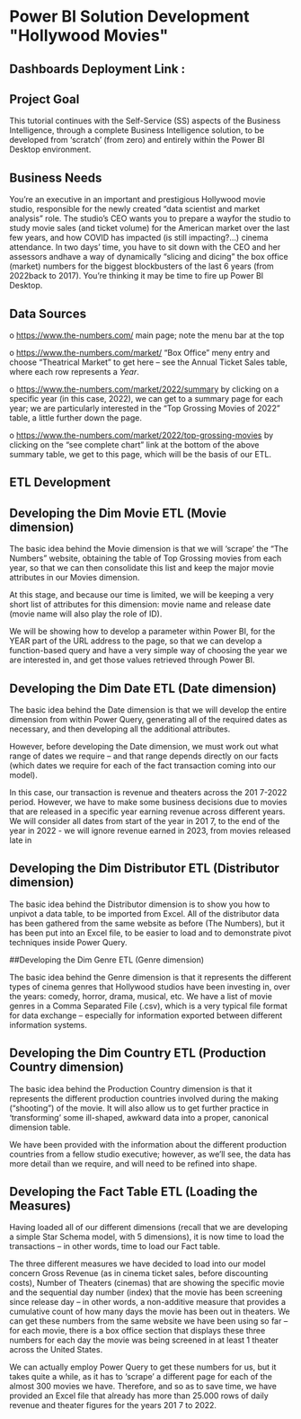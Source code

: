 # Power BI Solution Development "Hollywood Movies" 
## Dashboards Deployment Link : 

## Project Goal

This tutorial continues with the Self-Service (SS) aspects of the Business Intelligence, through
a complete Business Intelligence solution, to be developed from ‘scratch’ (from zero) and entirely
within the Power BI Desktop environment. 

## Business Needs

You’re an executive in an important and prestigious Hollywood movie studio, responsible for the newly created “data scientist and market analysis” role.
The studio’s CEO wants you to prepare a wayfor the studio to study movie sales (and ticket volume) for the American market over the last few years, and how COVID
has impacted (is still impacting?...) cinema attendance.
In two days’ time, you have to sit down with the CEO and her assessors andhave a way of dynamically “slicing and dicing” the box office (market) numbers for the biggest blockbusters
of the last 6 years (from 2022back to 2017).
You’re thinking it may be time to fire up Power BI Desktop.

## Data Sources

o https://www.the-numbers.com/ main page; note the menu bar at the top

o https://www.the-numbers.com/market/  “Box Office” meny entry and choose
“Theatrical Market” to get here – see the Annual Ticket Sales table, where each row
represents a *Year*.

o https://www.the-numbers.com/market/2022/summary by clicking on a specific
year (in this case, 2022), we can get to a summary page for each year; we are
particularly interested in the “Top Grossing Movies of 2022” table, a little further
down the page.

o https://www.the-numbers.com/market/2022/top-grossing-movies by clicking on
the “see complete chart” link at the bottom of the above summary table, we get to
this page, which will be the basis of our ETL.

## ETL Development

## Developing the Dim Movie ETL (Movie dimension)
The basic idea behind the Movie dimension is that we will ‘scrape’ the “The Numbers” website,
obtaining the table of Top Grossing movies from each year, so that we can then consolidate this list
and keep the major movie attributes in our Movies dimension.

At this stage, and because our time is limited, we will be keeping a very short list of attributes for this
dimension: movie name and release date (movie name will also play the role of ID).

We will be showing how to develop a parameter within Power BI, for the YEAR part of the URL address
to the page, so that we can develop a function-based query and have a very simple way of choosing
the year we are interested in, and get those values retrieved through Power BI.

## Developing the Dim Date ETL (Date dimension)

The basic idea behind the Date dimension is that we will develop the entire dimension from within
Power Query, generating all of the required dates as necessary, and then developing all the additional
attributes.

However, before developing the Date dimension, we must work out what range of dates we require –
and that range depends directly on our facts (which dates we require for each of the fact transaction
coming into our model).

In this case, our transaction is revenue and theaters across the 201 7-2022 period.
However, we have to make some business decisions due to movies that are released in a specific
year earning revenue across different years. We will consider all dates from start of the year in 201 7,
to the end of the year in 2022 - we will ignore revenue earned in 2023, from movies released late in

## Developing the Dim Distributor ETL (Distributor dimension)

The basic idea behind the Distributor dimension is to show you how to unpivot a data table, to be
imported from Excel. All of the distributor data has been gathered from the same website as before
(The Numbers), but it has been put into an Excel file, to be easier to load and to demonstrate pivot
techniques inside Power Query.

##Developing the Dim Genre ETL (Genre dimension)

The basic idea behind the Genre dimension is that it represents the different types of cinema genres
that Hollywood studios have been investing in, over the years: comedy, horror, drama, musical, etc.
We have a list of movie genres in a Comma Separated File (.csv), which is a very typical file format
for data exchange – especially for information exported between different information systems.

## Developing the Dim Country ETL (Production Country dimension)

The basic idea behind the Production Country dimension is that it represents the different production
countries involved during the making (“shooting”) of the movie. It will also allow us to get further
practice in ‘transforming’ some ill-shaped, awkward data into a proper, canonical dimension table.

We have been provided with the information about the different production countries from a fellow
studio executive; however, as we’ll see, the data has more detail than we require, and will need to be
refined into shape.

## Developing the Fact Table ETL (Loading the Measures)

Having loaded all of our different dimensions (recall that we are developing a simple Star Schema
model, with 5 dimensions), it is now time to load the transactions – in other words, time to load our
Fact table.

The three different measures we have decided to load into our model concern Gross Revenue (as in
cinema ticket sales, before discounting costs), Number of Theaters (cinemas) that are showing the
specific movie and the sequential day number (index) that the movie has been screening since release
day – in other words, a non-additive measure that provides a cumulative count of how many days the
movie has been out in theaters. We can get these numbers from the same website we have been
using so far – for each movie, there is a box office section that displays these three numbers for each
day the movie was being screened in at least 1 theater across the United States.

We can actually employ Power Query to get these numbers for us, but it takes quite a while, as it has
to ‘scrape’ a different page for each of the almost 300 movies we have. Therefore, and so as to save
time, we have provided an Excel file that already has more than 25.000 rows of daily revenue and
theater figures for the years 201 7 to 2022.

